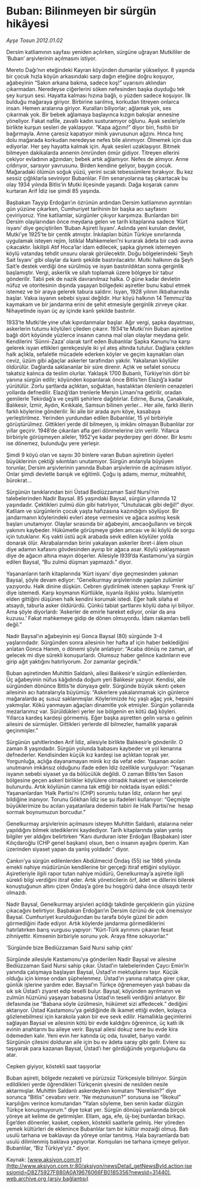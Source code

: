 # Buban: Bilinmeyen bir sürgün hikâyesi

*Ayşe Tosun 2012.01.02*

<font class="agenda2NewsSpot">
 Dersim katliamının sayfası yeniden açılırken, sürgüne uğrayan Mutkililer de ‘Buban’ arşivlerinin açılmasını istiyor.
</font>
<font class="newsDetail">
 <p class="MsoNormal">
  Mereto Dağı’nın eteğindeki Kayran köyünden dumanlar yükseliyor. 8 yaşında bir çocuk hızla köyün arkasındaki sarp dağın eteğine doğru koşuyor, ağabeyinin “Sakın arkana bakma, sadece koş!” uyarısını aklından çıkarmadan. Neredeyse ciğerlerini söken nefesinden başka duyduğu tek şey kurşun sesi. Hayatta kalması hızına bağlı, o yüzden sadece koşuyor. İlk bulduğu mağaraya giriyor. Birbirine sarılmış, korkudan titreyen onlarca insan. Hemen aralarına giriyor. Kuralları biliyorlar; ağlamak yok, ses çıkarmak yok. Bir bebek ağlamaya başlayınca kızgın bakışlar annesine yöneliyor. Fakat nafile, zavallı kadın susturamıyor oğlunu. Ayak sesleriyle birlikte kurşun sesleri de yaklaşıyor. “Kapa ağzını!” diyor biri, fısıltılı bir bağırmayla. Anne çaresiz kapatıyor minik yavrusunun ağzını. Hınca hınç dolu mağarada korkudan neredeyse nefes bile alınmıyor. Ölmemek için dua ediyorlar. Her şey hayatta kalmak için. Ayak sesleri uzaklaşıyor. Bitmek bilmeyen dakikalarda annenin ömründen ömür gidiyor. Titreyen ellerini çekiyor evladının ağzından; bebek artık ağlamıyor. Nefes de almıyor. Anne çıldırıyor, sarsıyor yavrusunu. Birden kendine geliyor, baygın çocuk. Mağaradaki ölümün soğuk yüzü, yerini sıcak tebessümlere bırakıyor. Bu kez sessiz çığlıklarla seviniyor Bubanlılar. Film senaryolarına taş çıkartacak bu olay 1934 yılında Bitlis’in Mutki ilçesinde yaşandı. Dağa koşarak canını kurtaran Arif İdiz ise şimdi 85 yaşında.
 </p>
 <p class="MsoNormal">
  Başbakan Tayyip Erdoğan’ın özrünün ardından Dersim katliamının ayrıntıları gün yüzüne çıkarken, Cumhuriyet tarihinin bir başka acı sayfasını çeviriyoruz. Yine katliamlar, sürgünler çıkıyor karşımıza. Bunlardan biri Dersim olaylarından önce meydana gelen ve tarih kitaplarına sadece ‘Kürt isyanı’ diye geçiştirilen ‘Buban Aşireti İsyanı’. Aslında yeni kurulan devlet, Mutki’ye 1925’te bir çentik atmıştır. İnkılapları bütün Türkiye sınırlarında uygulamak isteyen rejim, İstiklal Mahkemeleri’ni kurarak âdeta bir cadı avına çıkacaktır. İskilipli Atıf Hoca’lar idam edilecek, şapka giymek istemeyen köylü vatandaş tehdit unsuru olarak görülecektir. Doğu bölgelerindeki ‘Şeyh Sait İsyanı’ gibi olaylar da kanlı şekilde bastırılacaktır. Mutki halkının da Şeyh Sait’e destek verdiği öne sürülmüş ve isyan bastırıldıktan sonra gerginlik başlamıştır. Vergi, askerlik ve silah toplamak üzere bölgeye bir tabur gönderilir. Tabii pek de nazik davranılmaz halka. O güne kadar devletin nüfuz ve otoritesinin dışında yaşayan bölgedeki aşiretler bunu kabul etmek istemez ve bir araya gelerek tabura saldırır. İsyan, 1928 yılının ilkbaharında başlar. Vakıa isyanın sebebi siyasi değildir. Hur köyü halkının 14 Temmuz’da kaymakam ve bir jandarma erini de şehit etmesiyle gerginlik zirveye çıkar. Nihayetinde isyan üç ay içinde kanlı şekilde bastırılır.
 </p>
 <p class="MsoNormal">
  1933’te Mutki’de yine ufak kıpırdanmalar başlar. Ağır vergi, şapka dayatması, askerlerin tutumu köylüleri çileden çıkarır. 1934’te Mutki’nin Buban aşiretine bağlı dört köyünde yüzlerce insanın canına mal olan olaylar meydana gelir. Kendilerini ‘Sünni-Zaza’ olarak tarif eden Bubanlılar Şapka Kanunu’na karşı gelerek isyan ettikleri gerekçesiyle iki yıl ateş altında tutulur. Dağlara çekilen halk açlıkla, sefaletle mücadele ederken köyler ve geçim kaynakları olan ceviz, üzüm gibi ağaçlar askerler tarafından yakılır. Yakalanan köylüler öldürülür. Dağlarda saklananlar bir süre direnir. Açlık ve sefalet sonucu takatsiz kalınca da teslim olurlar. Yaklaşık 1700 Bubanlı, Türkiye’nin dört bir yanına sürgün edilir; köyünden koparılarak önce Bitlis’ten Elazığ’a kadar yürütülür. Zorlu şartlarda açlıktan, soğuktan, hastalıktan ölenlerin cenazeleri yollarda defnedilir. Elazığ’dan trenlerle Mersin Limanı’na getirilir, oradan gemilerle Tekirdağ’a ve çeşitli şehirlere dağıtılırlar. Edirne, Bursa, Çanakkale, Balıkesir, İzmir, Aydın, Kırıkkale, Samsun bilinen yerler… Her aile, farklı illerin farklı köylerine gönderilir. İki aile bir arada aynı köye, kasabaya yerleştirilmez. Yerinden yurdundan edilen Bubanlılar, 15 yıl birbiriyle görüştürülmez. Gittikleri yerde dil bilmeyen, iş imkânı olmayan Bubanlılar zor yıllar geçirir. 1948’de çıkarılan afla geri dönmelerine izin verilir. Yıllarca birbiriyle görüşmeyen aileler, 1952’ye kadar peyderpey geri döner. Bir kısmı ise dönemez, bulunduğu yere yerleşir.
 </p>
 <p class="MsoNormal">
  Şimdi 9 köyü olan ve sayısı 30 binlere varan Buban aşiretinin üyeleri büyüklerinin çektiği sıkıntıları unutamıyor. Sürgün anılarıyla büyüyen torunlar, Dersim arşivlerinin yanında Buban arşivlerinin de açılmasını istiyor. Onlar şimdi devletle barışık ve eğitimli. Çoğu iş adamı, memur, müteahhit, bürokrat…
 </p>
 <p class="MsoNormal">
  Sürgünün tanıklarından biri Üstad Bediüzzaman Said Nursi’nin talebelerinden Nadir Baysal. 85 yaşındaki Baysal, sürgün yıllarında 12 yaşındadır. Çektikleri zulmü dün gibi hatırlıyor, “Unutulacak gibi değil!” diyor. Katliam ve sürgünlerin çocuk yaşta hafızasına kazındığını söylüyor. Bir jandarmanın köylerindeki evleri ateşe vermesini ve ağaca asılmış kesik başları unutamıyor. Olaylar sırasında bir ağabeyini, amcaoğullarını ve birçok yakınını kaybeder. Hükümetle görüşmeye giden amcası ve iki köylü de sorgu için tutuklanır. Kış vakti üstü açık arabada sevk edilen köylüler yolda donarak ölür. Akrabalarından birini yakalayan askerler ibret-i âlem olsun diye adamın kafasını gövdesinden ayırıp bir ağaca asar. Köylü yaklaşmasın diye de ağacın altına mayın döşerler. Ailesiyle l939’da Kastamonu’ya sürgün edilen Baysal, “Bu zulmü düşman yapmazdı.” diyor.
 </p>
 <p class="MsoNormal">
  Yaşananların tarih kitaplarında ‘Kürt isyanı’ diye geçmesinden yakınan Baysal, şöyle devam ediyor: “Genelkurmay arşivlerinde yapılan zulümler yazıyordu. Halk dinine düşkün. Cebren giydirilmek istenen şapkayı ‘Frenk işi’ diye istemedi. Karşı koymanın Kürtlükle, isyanla ilişkisi yoktu. İslamiyetin elden gittiğini düşünen halk kendini korumak istedi. Eğer halk silaha el atsaydı, taburla asker öldürürdü. Çünkü tabiat şartlarını köylü daha iyi biliyor. Ama şöyle diyorlardı: ‘Askerler de emirle hareket ediyor, onlar da ana kuzusu.’ Fakat mahkemeye gidip de dönen olmuyordu. İdam rakamları belli değil.”
 </p>
 <p class="MsoNormal">
  Nadir Baysal’ın ağabeyinin eşi Gonca Baysal (80) sürgünde 3-4 yaşlarındadır. Sürgünden sonra ailesinin her hafta af için haber beklediğini anlatan Gonca Hanım, o dönemi şöyle anlatıyor: “Acaba dönüş ne zaman, af gelecek mi diye sürekli konuşurlardı. Olumsuz haber gelince kadınların eve girip ağıt yaktığını hatırlıyorum. Zor zamanlar geçirdik.”
 </p>
 <p class="MsoNormal">
  Buban aşiretinden Muhittin Saldanlı, ailesi Balıkesir’e sürgün edilenlerden. Üç ağabeyinin nüfus kâğıdında doğum yeri Balıkesir yazıyor. Kendisi, aile sürgünden dönünce Bitlis’te dünyaya gelir. Sürgünde büyük sıkıntı çeken ailesinin acı hatıralarıyla büyümüş: “Askerlere yakalanmamak için günlerce mağaralarda aç susuz saklanmışlar. Köylerimizde hiç yaşlı ağaç yok, hepsini yakmışlar. Kökü yanmayan ağaçları dinamitle yok etmişler. Sürgün yollarında mezarlarımız var. Sürüldükleri yerler ise bölgenin en kötü dağ köyleri. Yıllarca kardeş kardeşi görmemiş. Eğer başka aşiretten gelin varsa o gelinin ailesini de sürmüşler. Gittikleri yerlerde dil bilmezler, hamallık yaparak geçinmişler.”
 </p>
 <p class="MsoNormal">
  Sürgünün şahitlerinden Arif İdiz, ailesiyle birlikte Balıkesir’e gönderilir. O zaman 8 yaşındadır. Sürgün yolunda babasını kaybeder ve yol kenarına defnederler. Kendisinden küçük kız kardeşi ise açlıktan toprak yer. Yorgunluğa, açlığa dayanamayan minik kız da vefat eder. Yaşanan acıları unutmanın imkânsız olduğunu ifade eden İdiz özellikle vurguluyor: “Yaşanan isyanın sebebi siyaset ya da bölücülük değildi. O zaman Bitlis’ten Sason bölgesine geçen askerî birlikler köylülere olmadık hakaret ve işkencelerde bulunurdu. Artık köylünün canına tak ettiği bir noktada isyan edildi.” Yaşananlardan ‘Halk Partisi’ni (CHP) sorumlu tutan İdiz, onların her şeyi bildiğine inanıyor. Torunu Gökhan İdiz ise şu ifadeleri kullanıyor: “Geçmişte büyüklerimize bu acıları yaşatanlara dedemin tabiri ile Halk Partisi’ne  hesap sormak boynumuzun borcudur.”
 </p>
 <p class="MsoNormal">
  Genelkurmay arşivlerinin açılmasını isteyen Muhittin Saldanlı, atalarına neler yapıldığını bilmek istediklerini kaydediyor. Tarih kitaplarında yalan yanlış bilgiler yer aldığını belirtirken “Kanı durduran ister Erdoğan (Başbakan) ister Kılıçdaroğlu (CHP genel başkanı) olsun, ben o insanın ayağını öperim. Kan üzerinden siyaset yapan da yanlış yoldadır.” diyor.
 </p>
 <p class="MsoNormal">
  Çankırı’ya sürgün edilenlerden Abdülmecid Öndaş (55) ise 1986 yılında emekli nahiye müdürünün kendilerine bir gerçeği itiraf ettiğini söylüyor. Aşiretleriyle ilgili rapor tutan nahiye müdürü, Genelkurmay’a aşiretle ilgili sürekli bilgi verdiğini itiraf eder. Artık yöneticilerin örf, âdet ve dillerini bilerek konuştuğunun altını çizen Öndaş’a göre bu hoşgörü daha önce olsaydı terör olmazdı.
 </p>
 <p class="MsoNormal">
  Nadir Baysal, Genelkurmay arşivleri açıldığı takdirde gerçeklerin gün yüzüne çıkacağını belirtiyor. Başbakan Erdoğan’ın Dersim özrünü de çok önemsiyor Baysal. Cumhuriyet kurulduğundan bu tarafa böyle güzel bir adım görmediğini ifade ediyor. Artık köylerde jandarma görmediklerini hatırlatırken barış vurgusu yapıyor: “Kürt-Türk ayrımını çıkaran fesat zihniyettir. Kimsenin birbiriyle sorunu yok. Araya fitne sokuyorlar.”
 </p>
 <p class="MsoNormal">
  ‘Sürgünde bize Bediüzzaman Said Nursi sahip çıktı’
 </p>
 <p class="MsoNormal">
  Sürgünde ailesiyle Kastamonu’ya gönderilen Nadir Baysal ve ailesine Bediüzzaman Said Nursi sahip çıkar. Üstad’ın talebelerinden Çaycı Emin’in yanında çalışmaya başlayan Baysal, Üstad’ın mektuplarını taşır. Küçük olduğu için kimse ondan şüphelenmez. Üstad’ın yanına rahatça girer çıkar, günlük işlerine yardım eder. Baysal’ın Türkçe öğrenemeyen yaşlı babası da sık sık Üstad’ı ziyaret edip teselli bulur. Baysal, köyünden ayrılmanın ve zulmün hüznünü yaşayan babasına Üstad’ın teselli verdiğini anlatıyor. Bir defasında ise “Babana söyle üzülmesin, hükümet sizi affedecek.” dediğini aktarıyor. Üstad Kastamonu’ya geldiğinde ilk ikamet ettiği evden, kolayca gözlenebilmesi için karakola yakın bir eve sevk edilir. Hamallıkla geçimlerini sağlayan Baysal ve ailesinin kötü bir evde kaldığını öğrenince, üç katlı ilk evinin anahtarını bu aileye verir. Baysal ailesi dokuz sene bu evde kira ödemeden kalır. Yeni evin her katında üç oda, tuvalet, banyo vardır. Sürgünün çilesini dolduran aile için bu ev âdeta saray gibi gelir. Evlere su taşıyarak para kazanan Baysal, Üstad’ı her gördüğünde yorgunluğunu da atar.
 </p>
 <p class="MsoNormal">
  Cepken giyiyor, köstekli saat taşıyorlar
 </p>
 <p class="MsoNormal">
  Buban aşireti, bölgede nezaketi ve pürüzsüz Türkçesiyle biliniyor. Sürgün edildikleri yerde öğrendikleri Türkçenin şivesini de nesilden nesile aktarmışlar. Muhittin Saldanlı askerdeyken komatanı “Nerelisin?” diye sorunca “Bitlis” cevabını verir. “Ne mezunusun?” sorusuna ise “İlkokul” karşılığını verince komutandan “Yalan söyleme, ben senin kadar düzgün Türkçe konuşmuyorum.” diye tokat yer. Sürgün dönüşü yanlarında birçok yöreye ait kelime de getirmişler. Ellam, aga, efe, üj-bej bunlardan birkaçı. Ege’den dönenler, kasket, cepken, köstekli saatlerle gelmiş. Her yöreden yemek kültürleri de eklenince Bubanlılar tam bir kültür mozaiği olmuş. Batı usulü tarhana ve baklavayı da yöreye onlar tanıtmış. Hala bayramlarda batı usulü dilimlenmiş baklava yapıyorlar. Komşuları ise tarhana içmeye geliyor. Bubanlılar, “Biz Türkiye’yiz.” diyor.
 </p>
</font>

Kaynak: [www.aksiyon.com.tr](http://www.aksiyon.com.tr:80/aksiyon/newsDetail_getNewsById.action;jsessionid=D8275927F880A0A19676066FB0185356?newsId=31440), [web.archive.org (arşiv bağlantısı)](http://web.archive.org/web/20120109101119/http://www.aksiyon.com.tr:80/aksiyon/newsDetail_getNewsById.action;jsessionid=D8275927F880A0A19676066FB0185356?newsId=31440)
